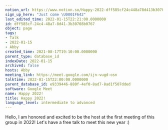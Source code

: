 ```yaml
---
notion_url: https://www.notion.so/Happy-2022-dff585cf24c448a78d413b30708b0767
sign_up_here: "Just come \U0001F642"
last_edited_time: 2022-01-15T22:21:00.0000000
id: dff585cf-24c4-48a7-8d41-3b30708b0767
object: page
tags:
- Talk
- 2022-01-15
- Abby
created_time: 2021-08-17T19:10:00.0000000
parent_type: database_id
indexDate: 2022-01-15
archived: false
hosts: Abby
meeting_link: https://meet.google.com/ijn-vugd-osn
talktime: 2022-01-15T22:00:00.0000000
parent_database_id: e9339446-880f-4ef0-8ad7-8ad1f507dded
software: Google Meet
name: Happy 2022!
title: Happy 2022!
language_level: intermediate to advanced
---
```


Hello, I am honored and excited to be the host at the first meeting of this group in 2022! Let's have a free talk to meet this new year :)





